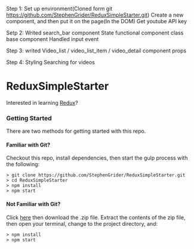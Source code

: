Step 1:
    Set up environment(Cloned form git https://github.com/StephenGrider/ReduxSimpleStarter.git)
    Create a new component, and then put it on the page(In the DOM)
    Get youtube API key

Setp 2:
    Writed search_bar component
    State
    functional component
    class base component
    Handled input event

Step 3:
    writed Video_list / video_list_item / video_detail component
    props

Step 4:
    Styling
    Searching for videos






# ReduxSimpleStarter

Interested in learning [Redux](https://www.udemy.com/react-redux/)?

### Getting Started

There are two methods for getting started with this repo.

#### Familiar with Git?
Checkout this repo, install dependencies, then start the gulp process with the following:

```
> git clone https://github.com/StephenGrider/ReduxSimpleStarter.git
> cd ReduxSimpleStarter
> npm install
> npm start
```

#### Not Familiar with Git?
Click [here](https://github.com/StephenGrider/ReactStarter/releases) then download the .zip file.  Extract the contents of the zip file, then open your terminal, change to the project directory, and:

```
> npm install
> npm start
```
